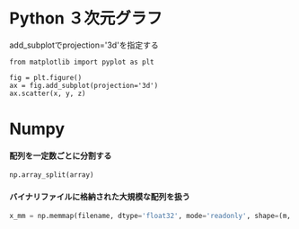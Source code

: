 # Python ３次元グラフ
add_subplotでprojection='3d'を指定する

```python:example
from matplotlib import pyplot as plt

fig = plt.figure()
ax = fig.add_subplot(projection='3d')
ax.scatter(x, y, z)
```

# Numpy 
#### 配列を一定数ごとに分割する
```python
np.array_split(array)
```

#### バイナリファイルに格納された大規模な配列を扱う
```python
x_mm = np.memmap(filename, dtype='float32', mode='readonly', shape=(m, n))
```